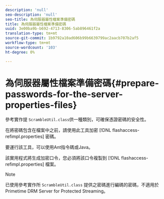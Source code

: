 ```yaml
---
description: 'null'
seo-description: 'null'
seo-title: 為伺服器屬性檔案準備密碼
title: 為伺服器屬性檔案準備密碼
uuid: 3e00ba9b-b692-4713-8306-5ab896461f2a
translation-type: tm+mt
source-git-commit: 1b9792a10ad606b99b6639799ac2aacb707b2af5
workflow-type: tm+mt
source-wordcount: '103'
ht-degree: 0%

---
```



# 為伺服器屬性檔案準備密碼{#prepare-passwords-for-the-server-properties-files}

參考實作提 `ScrambleUtil.class`供一種類別，可確保憑證密碼的安全性。

在將密碼包含在檔案中之前，請使用此工具加密 [!DNL flashaccess-refimpl.properties] 密碼。

要運行該工具，可以使用Ant指令碼或Java。

該實用程式將生成加密口令，您必須將該口令複製到 [!DNL flashaccess-refimpl.properties] 檔案。

>[!NOTE]
>
>已使用參考實作所 `ScrambleUtil.class` 提供之密碼進行編碼的密碼，不適用於Primetime DRM Server for Protected Streaming。
